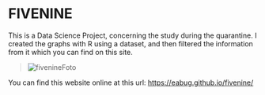 # FIVENINE
This is a Data Science Project, concerning the study during the quarantine. 
I created the graphs with R using a dataset, and then filtered the information from it which you can find on this site.
> ![fivenineFoto](https://user-images.githubusercontent.com/68613907/229176625-4a84021b-7425-4c77-8106-2a0435e75a93.png)

You can find this website online at this url: https://eabug.github.io/fivenine/
